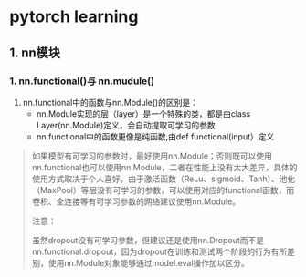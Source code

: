 # pytorch learning

## 1. nn模块

### 1. nn.functional()与 nn.mudule()

1. nn.functional中的函数与nn.Module()的区别是：
   - nn.Module实现的层（layer）是一个特殊的类，都是由class Layer(nn.Module)定义，会自动提取可学习的参数
   - nn.functional中的函数更像是纯函数,由def functional(input）定义

> 如果模型有可学习的参数时，最好使用nn.Module；否则既可以使用nn.functional也可以使用nn.Module，二者在性能上没有太大差异，具体的使用方式取决于个人喜好。由于激活函数（ReLu、sigmoid、Tanh）、池化（MaxPool）等层没有可学习的参数，可以使用对应的functional函数，而卷积、全连接等有可学习参数的网络建议使用nn.Module。
>
> 注意：
>
> 虽然dropout没有可学习参数，但建议还是使用nn.Dropout而不是nn.functional.dropout，因为dropout在训练和测试两个阶段的行为有所差别，使用nn.Module对象能够通过model.eval操作加以区分。
